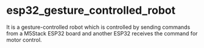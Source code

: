 # esp32_gesture_controlled_robot
It is a gesture-controlled robot which is controlled by sending commands from a M5Stack ESP32 board and another ESP32 receives the command for motor control. 
